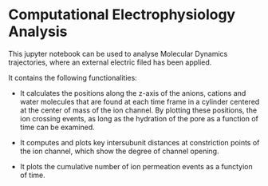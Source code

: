 # Computational Electrophysiology Analysis

This jupyter notebook can be used to analyse Molecular Dynamics  trajectories, where an external electric filed has been applied.

It contains the following functionalities:

* It calculates the positions along the z-axis of the anions, cations and water molecules that are found at each time frame in a cylinder centered at the center of mass of the ion channel.
 By plotting these positions, the ion crossing events, as long as the hydration of the pore as a function of time can be examined.

* It computes and plots key intersubunit distances at constriction points of the ion channel, which show the degree of channel opening.

* It plots the cumulative number of ion permeation events as a functyion of time.

